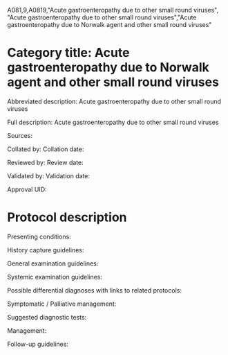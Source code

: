 A081,9,A0819,"Acute gastroenteropathy due to other small round viruses", "Acute gastroenteropathy due to other small round viruses","Acute gastroenteropathy due to Norwalk agent and other small round viruses"
# Category title: Acute gastroenteropathy due to Norwalk agent and other small round viruses

Abbreviated description: Acute gastroenteropathy due to other small round viruses

Full description: Acute gastroenteropathy due to other small round viruses

Sources:

Collated by:
Collation date:

Reviewed by:
Review date:

Validated by:
Validation date:

Approval UID:

# Protocol description

Presenting conditions:

History capture guidelines:

General examination guidelines:

Systemic examination guidelines:

Possible differential diagnoses with links to related protocols:

Symptomatic / Palliative management:

Suggested diagnostic tests:

Management:

Follow-up guidelines:
